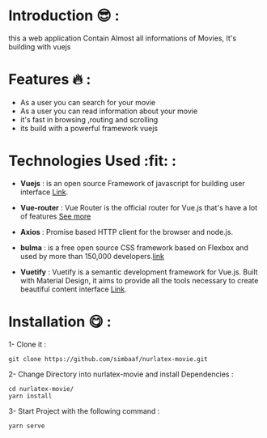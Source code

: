 # Introduction :sunglasses: : 


this a web application Contain Almost all informations of  Movies,  It's building with vuejs  

# Features :fire: :

- As a user you can search for your movie
- As a user you can read information about your movie
- it's fast in browsing ,routing and scrolling 
- its build with a powerful framework vuejs 

 
# Technologies Used :fit: : 


- **Vuejs** : is an open source Framework of javascript for building user interface [Link](https://vuejs.org/).

- **Vue-router** : Vue Router is the official router for Vue.js that's have a lot of features  [See more](https://router.vuejs.org/)

- **Axios** : Promise based HTTP client for the browser and node.js.

- **bulma** : is a free open source CSS framework based on Flexbox and used by more than 150,000 developers.[link](https://bulma.io/)

- **Vuetify** : Vuetify is a semantic development framework for Vue.js. Built with Material Design, it aims to provide all the tools necessary to create beautiful content interface  [Link](https://vuetifyjs.com/en).


 
 # Installation :yum: :

 
 1- Clone it :
 ```
git clone https://github.com/simbaaf/nurlatex-movie.git
 ```

2- Change Directory into nurlatex-movie and install Dependencies : 
 ```
cd nurlatex-movie/
yarn install 
 ```
 3- Start Project with the following command :
 ```
 yarn serve
